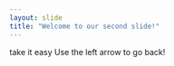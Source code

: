 ```yaml
---
layout: slide
title: "Welcome to our second slide!"
---
```

take it easy
Use the left arrow to go back!
